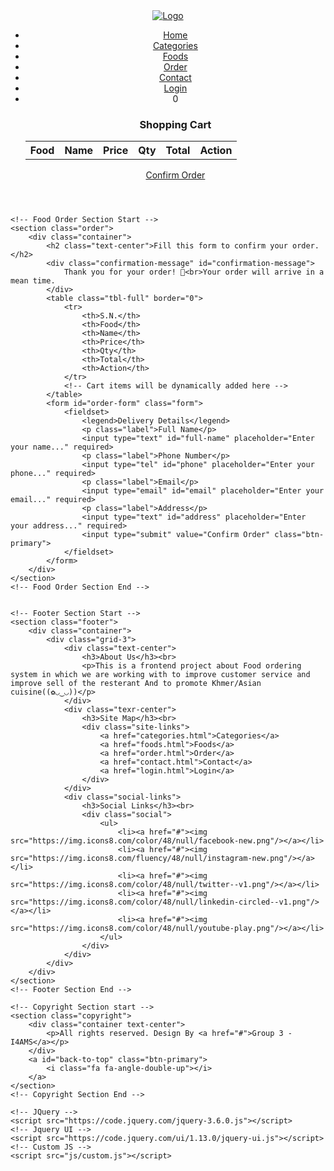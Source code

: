 <!DOCTYPE html>
<html lang="en">
<head>
    <meta charset="UTF-8">
    <meta http-equiv="X-UA-Compatible" content="IE=edge">
    <meta name="viewport" content="width=device-width, initial-scale=1.0">
    <title>Online Food Delivery Website</title>
    <!-- Favicon -->
    <link rel="shortcut icon" href="img/favicon.ico" type="image/x-icon">
    <!-- Fontawesome CSS -->
    <link rel="stylesheet" href="css/font-awesome/css/font-awesome.css">
    <!-- Hover CSS -->
    <link rel="stylesheet" href="css/hover-min.css">
    <!-- Custom CSS -->
    <link rel="stylesheet" href="css/style.css">
    <style>
        /* Style for the confirmation message */
        .confirmation-message {
            display: none;
            background-color: #44bd32;
            color: white;
            padding: 20px;
            text-align: center;
            border-radius: 5px;
            margin-top: 20px;
            font-size: 1.5em;
            font-weight: bold;
        }
    </style>
</head>
<body>
    <!-- Navigation Section Start -->
    <header class="navbar">
        <nav id="site-top-nav" class="navbar-menu navbar-fixed-top">
            <div class="container">
                <!-- logo -->
                <div class="logo">
                    <a href="index.html" title="Logo">
                        <img src="img/logo.png" alt="Logo" class="img-responsive">
                    </a>
                </div>
                <!-- Main Menu -->
                <div class="menu text-right">
                    <ul>
                        <li><a class="hvr-underline-from-center" href="index.html">Home</a></li>
                        <li><a class="hvr-underline-from-center" href="categories.html">Categories</a></li>
                        <li><a class="hvr-underline-from-center" href="foods.html">Foods</a></li>
                        <li><a class="hvr-underline-from-center" href="order.html">Order</a></li>
                        <li><a class="hvr-underline-from-center" href="contact.html">Contact</a></li>
                        <li><a class="hvr-underline-from-center" href="login.html">Login</a></li>
                        <li>
                            <a id="shopping-cart" class="shopping-cart">
                                <i class="fa fa-cart-arrow-down"></i>
                                <span class="badge">0</span>
                            </a>
                            <div id="cart-content" class="cart-content">
                                <h3 class="text-center">Shopping Cart</h3>
                                <table class="cart-table" border="0">
                                    <tr>
                                        <th>Food</th>
                                        <th>Name</th>
                                        <th>Price</th>
                                        <th>Qty</th>
                                        <th>Total</th>
                                        <th>Action</th>
                                    </tr>
                                    <!-- Cart items will be dynamically added here -->
                                </table>
                                <a href="order.html" class="btn-primary">Confirm Order</a>
                            </div>
                        </li>
                    </ul>
                </div>
            </div>
        </nav>
    </header>
    <!-- Navigation Section End -->

    <!-- Food Order Section Start -->
    <section class="order">
        <div class="container">
            <h2 class="text-center">Fill this form to confirm your order.</h2>
            <div class="confirmation-message" id="confirmation-message">
                Thank you for your order! 🎉<br>Your order will arrive in a mean time.
            </div>
            <table class="tbl-full" border="0">
                <tr>
                    <th>S.N.</th>
                    <th>Food</th>
                    <th>Name</th>
                    <th>Price</th>
                    <th>Qty</th>
                    <th>Total</th>
                    <th>Action</th>
                </tr>
                <!-- Cart items will be dynamically added here -->
            </table>
            <form id="order-form" class="form">
                <fieldset>
                    <legend>Delivery Details</legend>
                    <p class="label">Full Name</p>
                    <input type="text" id="full-name" placeholder="Enter your name..." required>
                    <p class="label">Phone Number</p>
                    <input type="tel" id="phone" placeholder="Enter your phone..." required>
                    <p class="label">Email</p>
                    <input type="email" id="email" placeholder="Enter your email..." required>
                    <p class="label">Address</p>
                    <input type="text" id="address" placeholder="Enter your address..." required>
                    <input type="submit" value="Confirm Order" class="btn-primary">
                </fieldset>
            </form>
        </div>
    </section>
    <!-- Food Order Section End -->
     

    <!-- Footer Section Start -->
    <section class="footer">
        <div class="container">
            <div class="grid-3">
                <div class="text-center">
                    <h3>About Us</h3><br>
                    <p>This is a frontend project about Food ordering system in which we are working with to improve customer service and improve sell of the resterant And to promote Khmer/Asian cuisine((✿◡‿◡))</p>
                </div>
                <div class="texr-center">
                    <h3>Site Map</h3><br>
                    <div class="site-links">
                        <a href="categories.html">Categories</a>
                        <a href="foods.html">Foods</a>
                        <a href="order.html">Order</a>
                        <a href="contact.html">Contact</a>
                        <a href="login.html">Login</a>
                    </div>
                </div>
                <div class="social-links">
                    <h3>Social Links</h3><br>
                    <div class="social">
                        <ul>
                            <li><a href="#"><img src="https://img.icons8.com/color/48/null/facebook-new.png"/></a></li>
                            <li><a href="#"><img src="https://img.icons8.com/fluency/48/null/instagram-new.png"/></a></li>
                            <li><a href="#"><img src="https://img.icons8.com/color/48/null/twitter--v1.png"/></a></li>
                            <li><a href="#"><img src="https://img.icons8.com/color/48/null/linkedin-circled--v1.png"/></a></li>
                            <li><a href="#"><img src="https://img.icons8.com/color/48/null/youtube-play.png"/></a></li>
                        </ul>
                    </div>
                </div>
            </div>
        </div>
    </section>
    <!-- Footer Section End -->

    <!-- Copyright Section start -->
    <section class="copyright">
        <div class="container text-center">
            <p>All rights reserved. Design By <a href="#">Group 3 - I4AMS</a></p>
        </div>
        <a id="back-to-top" class="btn-primary">
            <i class="fa fa-angle-double-up"></i>
        </a>
    </section>
    <!-- Copyright Section End -->

    <!-- JQuery -->
    <script src="https://code.jquery.com/jquery-3.6.0.js"></script>
    <!-- Jquery UI -->
    <script src="https://code.jquery.com/ui/1.13.0/jquery-ui.js"></script>
    <!-- Custom JS -->
    <script src="js/custom.js"></script>
</body>
</html>
